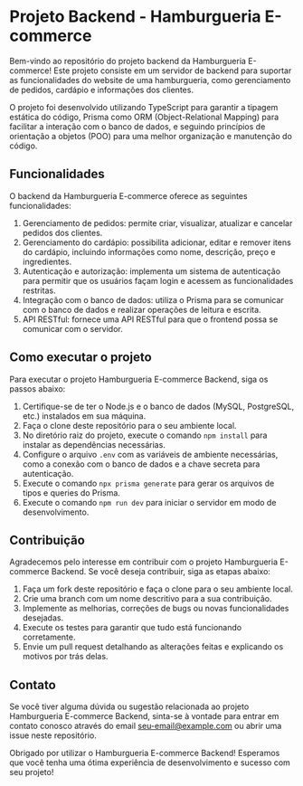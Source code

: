 # Projeto Backend - Hamburgueria E-commerce

Bem-vindo ao repositório do projeto backend da Hamburgueria E-commerce! Este projeto consiste em um servidor de backend para suportar as funcionalidades do website de uma hamburgueria, como gerenciamento de pedidos, cardápio e informações dos clientes.

O projeto foi desenvolvido utilizando TypeScript para garantir a tipagem estática do código, Prisma como ORM (Object-Relational Mapping) para facilitar a interação com o banco de dados, e seguindo princípios de orientação a objetos (POO) para uma melhor organização e manutenção do código.

## Funcionalidades

O backend da Hamburgueria E-commerce oferece as seguintes funcionalidades:

1. Gerenciamento de pedidos: permite criar, visualizar, atualizar e cancelar pedidos dos clientes.
2. Gerenciamento do cardápio: possibilita adicionar, editar e remover itens do cardápio, incluindo informações como nome, descrição, preço e ingredientes.
3. Autenticação e autorização: implementa um sistema de autenticação para permitir que os usuários façam login e acessem as funcionalidades restritas.
4. Integração com o banco de dados: utiliza o Prisma para se comunicar com o banco de dados e realizar operações de leitura e escrita.
5. API RESTful: fornece uma API RESTful para que o frontend possa se comunicar com o servidor.

## Como executar o projeto

Para executar o projeto Hamburgueria E-commerce Backend, siga os passos abaixo:

1. Certifique-se de ter o Node.js e o banco de dados (MySQL, PostgreSQL, etc.) instalados em sua máquina.
2. Faça o clone deste repositório para o seu ambiente local.
3. No diretório raiz do projeto, execute o comando `npm install` para instalar as dependências necessárias.
4. Configure o arquivo `.env` com as variáveis de ambiente necessárias, como a conexão com o banco de dados e a chave secreta para autenticação.
5. Execute o comando `npx prisma generate` para gerar os arquivos de tipos e queries do Prisma.
6. Execute o comando `npm run dev` para iniciar o servidor em modo de desenvolvimento.


## Contribuição

Agradecemos pelo interesse em contribuir com o projeto Hamburgueria E-commerce Backend. Se você deseja contribuir, siga as etapas abaixo:

1. Faça um fork deste repositório e faça o clone para o seu ambiente local.
2. Crie uma branch com um nome descritivo para a sua contribuição.
3. Implemente as melhorias, correções de bugs ou novas funcionalidades desejadas.
4. Execute os testes para garantir que tudo está funcionando corretamente.
5. Envie um pull request detalhando as alterações feitas e explicando os motivos por trás delas.

## Contato

Se você tiver alguma dúvida ou sugestão relacionada ao projeto Hamburgueria E-commerce Backend, sinta-se à vontade para entrar em contato conosco através do email seu-email@example.com ou abrir uma issue neste repositório.

Obrigado por utilizar o Hamburgueria E-commerce Backend! Esperamos que você tenha uma ótima experiência de desenvolvimento e sucesso com seu projeto!
